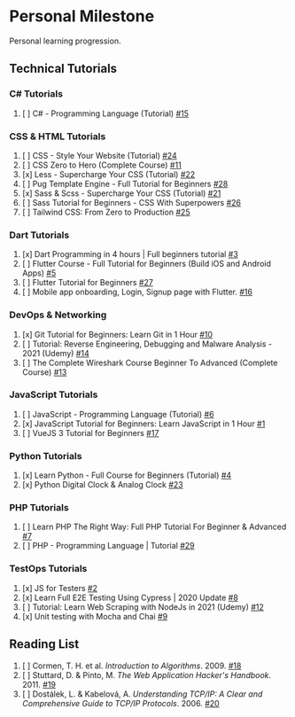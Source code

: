 # Personal Milestone

Personal learning progression.

## Technical Tutorials

### **C# Tutorials**

1. [ ] C# - Programming Language (Tutorial) [#15](https://github.com/SyafiqHadzir/Personal-Milestone/issues/15)

### **CSS & HTML Tutorials**

1. [ ] CSS - Style Your Website (Tutorial) [#24](https://github.com/SyafiqHadzir/Personal-Milestone/issues/24)
2. [ ] CSS Zero to Hero (Complete Course) [#11](https://github.com/SyafiqHadzir/Personal-Milestone/issues/11)
3. [x] Less - Supercharge Your CSS (Tutorial) [#22](https://github.com/SyafiqHadzir/Personal-Milestone/issues/22)
4. [ ] Pug Template Engine - Full Tutorial for Beginners [#28](https://github.com/SyafiqHadzir/Personal-Milestone/issues/28)
5. [x] Sass & Scss - Supercharge Your CSS (Tutorial) [#21](https://github.com/SyafiqHadzir/Personal-Milestone/issues/21)
6. [ ] Sass Tutorial for Beginners - CSS With Superpowers [#26](https://github.com/SyafiqHadzir/Personal-Milestone/issues/26)
7. [ ] Tailwind CSS: From Zero to Production [#25](https://github.com/SyafiqHadzir/Personal-Milestone/issues/25)

### **Dart Tutorials**

1. [x] Dart Programming in 4 hours | Full beginners tutorial [#3](https://github.com/SyafiqHadzir/Personal-Milestone/issues/3)
2. [ ] Flutter Course - Full Tutorial for Beginners (Build iOS and Android Apps) [#5](https://github.com/SyafiqHadzir/Personal-Milestone/issues/5)
3. [ ] Flutter Tutorial for Beginners [#27](https://github.com/SyafiqHadzir/Personal-Milestone/issues/27)
4. [ ] Mobile app onboarding, Login, Signup page with Flutter. [#16](https://github.com/SyafiqHadzir/Personal-Milestone/issues/16)

### **DevOps & Networking**

1. [x] Git Tutorial for Beginners: Learn Git in 1 Hour [#10](https://github.com/SyafiqHadzir/Personal-Milestone/issues/10)
2. [ ] Tutorial: Reverse Engineering, Debugging and Malware Analysis - 2021 (Udemy) [#14](https://github.com/SyafiqHadzir/Personal-Milestone/issues/14)
3. [ ] The Complete Wireshark Course Beginner To Advanced (Complete Course) [#13](https://github.com/SyafiqHadzir/Personal-Milestone/issues/13)

### **JavaScript Tutorials**

1. [ ] JavaScript - Programming Language (Tutorial) [#6](https://github.com/SyafiqHadzir/Personal-Milestone/issues/6)
2. [x] JavaScript Tutorial for Beginners: Learn JavaScript in 1 Hour [#1](https://github.com/SyafiqHadzir/Personal-Milestone/issues/1)
3. [ ] VueJS 3 Tutorial for Beginners [#17](https://github.com/SyafiqHadzir/Personal-Milestone/issues/17)

### **Python Tutorials**

1. [x] Learn Python - Full Course for Beginners (Tutorial) [#4](https://github.com/SyafiqHadzir/Personal-Milestone/issues/4)
2. [x] Python Digital Clock & Analog Clock [#23](https://github.com/SyafiqHadzir/Personal-Milestone/issues/23)

### **PHP Tutorials**

1. [ ] Learn PHP The Right Way: Full PHP Tutorial For Beginner & Advanced [#7](https://github.com/SyafiqHadzir/Personal-Milestone/issues/7)
2. [ ] PHP - Programming Language | Tutorial [#29](https://github.com/SyafiqHadzir/Personal-Milestone/issues/29)

### **TestOps Tutorials**

1. [x] JS for Testers [#2](https://github.com/SyafiqHadzir/Personal-Milestone/issues/2)
2. [x] Learn Full E2E Testing Using Cypress | 2020 Update [#8](https://github.com/SyafiqHadzir/Personal-Milestone/issues/8)
3. [ ] Tutorial: Learn Web Scraping with NodeJs in 2021 (Udemy) [#12](https://github.com/SyafiqHadzir/Personal-Milestone/issues/12)
4. [x] Unit testing with Mocha and Chai [#9](https://github.com/SyafiqHadzir/Personal-Milestone/issues/9)

## Reading List

1. [ ] Cormen, T. H. et al. _Introduction to Algorithms_. 2009. [#18](https://github.com/SyafiqHadzir/Personal-Milestone/issues/18)
2. [ ] Stuttard, D. & Pinto, M. _The Web Application Hacker's Handbook_. 2011. [#19](https://github.com/SyafiqHadzir/Personal-Milestone/issues/19)
3. [ ] Dostálek, L. & Kabelová, A. _Understanding TCP/IP: A Clear and Comprehensive Guide to TCP/IP Protocols_. 2006. [#20](https://github.com/SyafiqHadzir/Personal-Milestone/issues/20)
